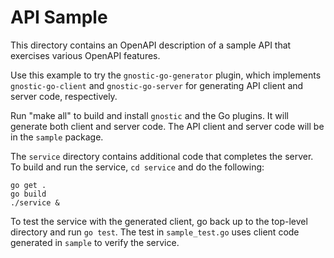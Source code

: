 # API Sample 

This directory contains an OpenAPI description of a sample API
that exercises various OpenAPI features.

Use this example to try the `gnostic-go-generator` plugin, which implements
`gnostic-go-client` and `gnostic-go-server` for generating API client and
server code, respectively.

Run "make all" to build and install `gnostic` and the Go plugins.
It will generate both client and server code. The API client and
server code will be in the `sample` package. 

The `service` directory contains additional code that completes the server.
To build and run the service, `cd service` and do the following:

    go get .
    go build
    ./service &

To test the service with the generated client, go back up to the top-level
directory and run `go test`. The test in `sample_test.go` uses client
code generated in `sample` to verify the service.

